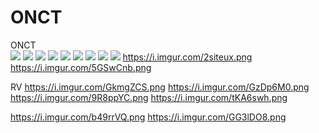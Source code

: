 # ONCT
ONCT <br/> 
<img src="https://i.imgur.com/G8QoK0u.png"/>
<img src="https://i.imgur.com/xD3zTAr.png"/>
<img src="https://i.imgur.com/pFh6NSx.png"/>
<img src="https://i.imgur.com/WRGTRZA.png"/>
<img src="https://i.imgur.com/ffiiOeZ.png"/>
<img src="https://i.imgur.com/XIusbtj.png"/>
<img src="https://i.imgur.com/6VxoIwH.png"/>
<img src="https://i.imgur.com/nRr58mc.png"/>
<img src="https://i.imgur.com/gvzm3d7.png"/>
https://i.imgur.com/2siteux.png
https://i.imgur.com/5GSwCnb.png 
 
  RV
  https://i.imgur.com/GkmgZCS.png
  https://i.imgur.com/GzDp6M0.png
  https://i.imgur.com/9R8ppYC.png
  https://i.imgur.com/tKA6swh.png 
   
    
   https://i.imgur.com/b49rrVQ.png
   https://i.imgur.com/GG3lDO8.png
     
